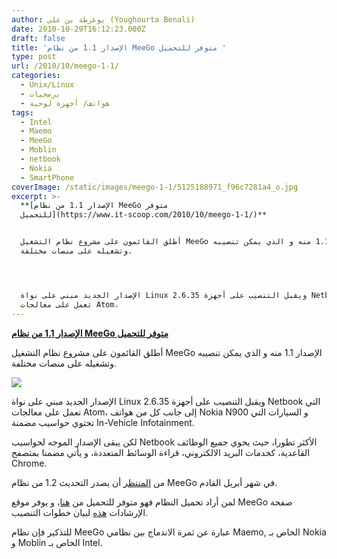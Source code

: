 ```yaml
---
author: يوغرطة بن علي (Youghourta Benali)
date: 2010-10-29T16:12:23.000Z
draft: false
title: 'الإصدار 1.1 من نظام MeeGo متوفر للتحميل '
type: post
url: /2010/10/meego-1-1/
categories:
  - Unix/Linux
  - برمجيات
  - هواتف/ أجهزة لوحية
tags:
  - Intel
  - Maemo
  - MeeGo
  - Moblin
  - netbook
  - Nokia
  - SmartPhone
coverImage: /static/images/meego-1-1/5125188971_f96c7281a4_o.jpg
excerpt: >-
  **[الإصدار 1.1 من نظام MeeGo متوفر
  للتحميل](https://www.it-scoop.com/2010/10/meego-1-1/)**


  أطلق القائمون على مشروع نظام التشغيل MeeGo الإصدار 1.1 منه و الذي يمكن تنصيبه
  وتشغيله على منصات مختلفة.




  الإصدار الجديد مبني على نواة Linux 2.6.35 ويقبل التنصيب على أجهزة Netbook التي
  تعمل على معالجات Atom،
---
```

**[الإصدار 1.1 من نظام MeeGo متوفر للتحميل](https://www.it-scoop.com/2010/10/meego-1-1/)**

أطلق القائمون على مشروع نظام التشغيل MeeGo الإصدار 1.1 منه و الذي يمكن تنصيبه وتشغيله على منصات مختلفة.

![](/static/images/meego-1-1/5125188971\_f96c7281a4\_o.jpg)

الإصدار الجديد مبني على نواة Linux 2.6.35 ويقبل التنصيب على أجهزة Netbook التي تعمل على معالجات Atom، إلى جانب كل من هواتف Nokia N900 و السيارات التي تحتوي حواسيب مضمنة In-Vehicle Infotainment.

لكن يبقى الإصدار الموجه لحواسيب Netbook الأكثر تطورا، حيث يحوي جميع الوظائف القاعدية، كخدمات البريد الالكتروني، قراءة الوسائط المتعددة، و يأتي مضمنا بمتصفح Chrome.

من [المنتظر](http://meego.com/community/blogs/valhalla/2010/meego-1.1-release) أن يصدر التحديث 1.2 من نظام MeeGo في شهر أبريل القادم.

لمن أراد تحميل النظام فهو متوفر للتحميل من [هنا](http://meego.com/downloads)، و يوفر موقع MeeGo صفحة الإرشادات [هذه](http://meego.com/devices/netbook/installing-meego-your-netbook) لبيان خطوات التنصيب.

للتذكير فإن نظام MeeGo عبارة عن ثمرة الاندماج بين نظامي Maemo, الخاص بـ Nokia و Moblin الخاص بـ Intel.
